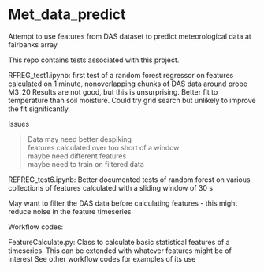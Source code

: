 # Met_data_predict
Attempt to use features from DAS dataset to predict meteorological data at fairbanks array 

This repo contains tests associated with this project. 

RFREG_test1.ipynb: first test of a random forest regressor on features calculated on 1 minute, nonoverlapping chunks of DAS data around probe M3_20
Results are not good, but this is unsurprising. Better fit to temperature than soil moisture. Could try grid search but unlikely to improve the fit significantly.

Issues
> Data may need better despiking  
> features calculated over too short of a window  
> maybe need different features  
> maybe need to train on filtered data  


REFREG_test6.ipynb: Better documented tests of random forest on various collections of features calculated with a sliding window of 30 s

May want to filter the DAS data before calculating features - this might reduce noise in the feature timeseries


Workflow codes:

FeatureCalculate.py: Class to calculate basic statistical features of a timeseries. This can be extended with whatever features might be of interest
See other workflow codes for examples of its use

